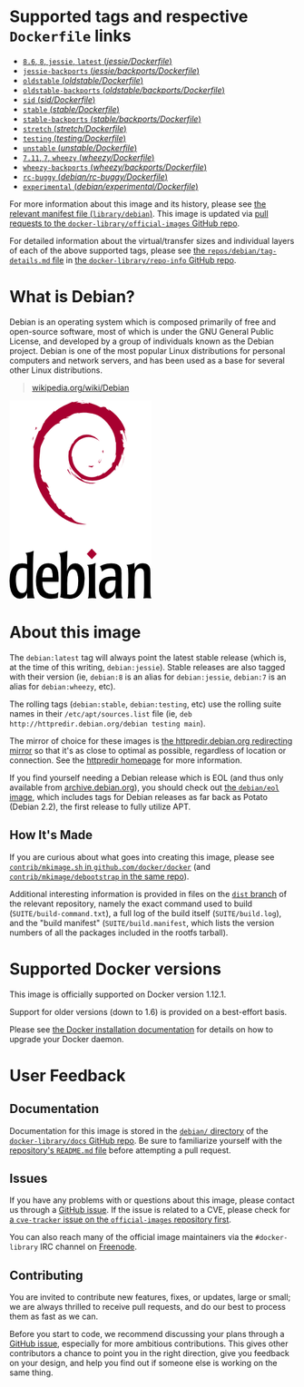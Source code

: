 # Supported tags and respective `Dockerfile` links

-	[`8.6`, `8`, `jessie`, `latest` (*jessie/Dockerfile*)](https://github.com/tianon/docker-brew-debian/blob/88ae21052affd8a14553bb969f9d41c464032122/jessie/Dockerfile)
-	[`jessie-backports` (*jessie/backports/Dockerfile*)](https://github.com/tianon/docker-brew-debian/blob/88ae21052affd8a14553bb969f9d41c464032122/jessie/backports/Dockerfile)
-	[`oldstable` (*oldstable/Dockerfile*)](https://github.com/tianon/docker-brew-debian/blob/a687a618203e1c0891b42d684ac72a85e1f0bfa6/oldstable/Dockerfile)
-	[`oldstable-backports` (*oldstable/backports/Dockerfile*)](https://github.com/tianon/docker-brew-debian/blob/a687a618203e1c0891b42d684ac72a85e1f0bfa6/oldstable/backports/Dockerfile)
-	[`sid` (*sid/Dockerfile*)](https://github.com/tianon/docker-brew-debian/blob/ee8b1cb93b20e3b9afc264126f1fe9b5518735c5/sid/Dockerfile)
-	[`stable` (*stable/Dockerfile*)](https://github.com/tianon/docker-brew-debian/blob/88ae21052affd8a14553bb969f9d41c464032122/stable/Dockerfile)
-	[`stable-backports` (*stable/backports/Dockerfile*)](https://github.com/tianon/docker-brew-debian/blob/88ae21052affd8a14553bb969f9d41c464032122/stable/backports/Dockerfile)
-	[`stretch` (*stretch/Dockerfile*)](https://github.com/tianon/docker-brew-debian/blob/ee8b1cb93b20e3b9afc264126f1fe9b5518735c5/stretch/Dockerfile)
-	[`testing` (*testing/Dockerfile*)](https://github.com/tianon/docker-brew-debian/blob/ee8b1cb93b20e3b9afc264126f1fe9b5518735c5/testing/Dockerfile)
-	[`unstable` (*unstable/Dockerfile*)](https://github.com/tianon/docker-brew-debian/blob/ee8b1cb93b20e3b9afc264126f1fe9b5518735c5/unstable/Dockerfile)
-	[`7.11`, `7`, `wheezy` (*wheezy/Dockerfile*)](https://github.com/tianon/docker-brew-debian/blob/a687a618203e1c0891b42d684ac72a85e1f0bfa6/wheezy/Dockerfile)
-	[`wheezy-backports` (*wheezy/backports/Dockerfile*)](https://github.com/tianon/docker-brew-debian/blob/a687a618203e1c0891b42d684ac72a85e1f0bfa6/wheezy/backports/Dockerfile)
-	[`rc-buggy` (*debian/rc-buggy/Dockerfile*)](https://github.com/tianon/dockerfiles/blob/22a998f815d55217afa0075411b810b8889ceac1/debian/rc-buggy/Dockerfile)
-	[`experimental` (*debian/experimental/Dockerfile*)](https://github.com/tianon/dockerfiles/blob/22a998f815d55217afa0075411b810b8889ceac1/debian/experimental/Dockerfile)

For more information about this image and its history, please see [the relevant manifest file (`library/debian`)](https://github.com/docker-library/official-images/blob/master/library/debian). This image is updated via [pull requests to the `docker-library/official-images` GitHub repo](https://github.com/docker-library/official-images/pulls?q=label%3Alibrary%2Fdebian).

For detailed information about the virtual/transfer sizes and individual layers of each of the above supported tags, please see [the `repos/debian/tag-details.md` file](https://github.com/docker-library/repo-info/blob/master/repos/debian/tag-details.md) in [the `docker-library/repo-info` GitHub repo](https://github.com/docker-library/repo-info).

# What is Debian?

Debian is an operating system which is composed primarily of free and open-source software, most of which is under the GNU General Public License, and developed by a group of individuals known as the Debian project. Debian is one of the most popular Linux distributions for personal computers and network servers, and has been used as a base for several other Linux distributions.

> [wikipedia.org/wiki/Debian](https://en.wikipedia.org/wiki/Debian)

![logo](https://raw.githubusercontent.com/docker-library/docs/b449be7df57e9ed9086bb5821bfb5d6cdc5d67a4/debian/logo.png)

# About this image

The `debian:latest` tag will always point the latest stable release (which is, at the time of this writing, `debian:jessie`). Stable releases are also tagged with their version (ie, `debian:8` is an alias for `debian:jessie`, `debian:7` is an alias for `debian:wheezy`, etc).

The rolling tags (`debian:stable`, `debian:testing`, etc) use the rolling suite names in their `/etc/apt/sources.list` file (ie, `deb
http://httpredir.debian.org/debian testing main`).

The mirror of choice for these images is [the httpredir.debian.org redirecting mirror](http://httpredir.debian.org) so that it's as close to optimal as possible, regardless of location or connection. See the [httpredir homepage](http://httpredir.debian.org) for more information.

If you find yourself needing a Debian release which is EOL (and thus only available from [archive.debian.org](http://archive.debian.org)), you should check out [the `debian/eol` image](https://hub.docker.com/r/debian/eol/), which includes tags for Debian releases as far back as Potato (Debian 2.2), the first release to fully utilize APT.

## How It's Made

If you are curious about what goes into creating this image, please see [`contrib/mkimage.sh` in `github.com/docker/docker`](https://github.com/docker/docker/blob/master/contrib/mkimage.sh) (and [`contrib/mkimage/debootstrap` in the same repo](https://github.com/docker/docker/blob/master/contrib/mkimage/debootstrap)).

Additional interesting information is provided in files on the [`dist` branch](https://github.com/tianon/docker-brew-debian/tree/dist) of the relevant repository, namely the exact command used to build (`SUITE/build-command.txt`), a full log of the build itself (`SUITE/build.log`), and the "build manifest" (`SUITE/build.manifest`, which lists the version numbers of all the packages included in the rootfs tarball).

# Supported Docker versions

This image is officially supported on Docker version 1.12.1.

Support for older versions (down to 1.6) is provided on a best-effort basis.

Please see [the Docker installation documentation](https://docs.docker.com/installation/) for details on how to upgrade your Docker daemon.

# User Feedback

## Documentation

Documentation for this image is stored in the [`debian/` directory](https://github.com/docker-library/docs/tree/master/debian) of the [`docker-library/docs` GitHub repo](https://github.com/docker-library/docs). Be sure to familiarize yourself with the [repository's `README.md` file](https://github.com/docker-library/docs/blob/master/README.md) before attempting a pull request.

## Issues

If you have any problems with or questions about this image, please contact us through a [GitHub issue](https://github.com/tianon/docker-brew-debian/issues). If the issue is related to a CVE, please check for [a `cve-tracker` issue on the `official-images` repository first](https://github.com/docker-library/official-images/issues?q=label%3Acve-tracker).

You can also reach many of the official image maintainers via the `#docker-library` IRC channel on [Freenode](https://freenode.net).

## Contributing

You are invited to contribute new features, fixes, or updates, large or small; we are always thrilled to receive pull requests, and do our best to process them as fast as we can.

Before you start to code, we recommend discussing your plans through a [GitHub issue](https://github.com/tianon/docker-brew-debian/issues), especially for more ambitious contributions. This gives other contributors a chance to point you in the right direction, give you feedback on your design, and help you find out if someone else is working on the same thing.
